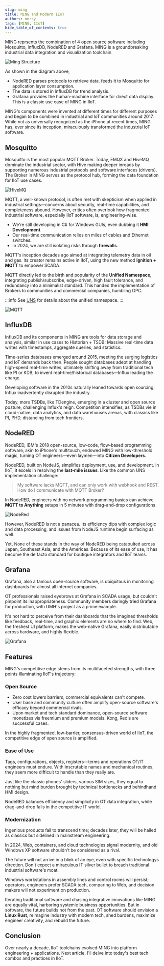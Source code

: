 ```yaml
---
slug: ming
title: MING and Modern IIoT
authors: mercy
tags: [MING, IIoT]
hide_table_of_contents: true
---
```


MING reprsents the combination of 4 open source software including Mosquitto, InfluxDB, NodeRED and Grafana. MING is a groundbreaking industrial data integration and visualization toolchain.

![Ming Structure](./ming1.png)

<!--truncate-->

As shown in the diagram above,
- NodeRED parses protocols to retrieve data, feeds it to Mosquitto for application layer consumption.
- The data is stored in InfluxDB for trend analysis.
- Grafana provides the human-machine interface for direct data display.
This is a classic use case of MING in IIoT.

MING's components were invented at different times for different purposes and began to be combined in industrial and IoT communities around 2017. While not as universally recognized as the iPhone at recent times, MING has, ever since its inception, miraculously transformed the industrial IoT software.

## Mosquitto

Mosquitto is the most popular MQTT Broker. Today, EMQX and HiveMQ dominate the industrial sector, with Hive making deeper inroads by supporting numerous industrial protocols and software interfaces (drivers). The Broker in MING serves as the protocol hub, forming the data foundation for IIoT use cases.


![HiveMQ](./ming2.png)

MQTT, a well-known protocol, is often met with skepticism when applied in industrial settings—concerns about security, real-time capabilities, and completeness abound.
However, critics often overlook how fragmented industrial software, especially IIoT software, is, engineering-wise. 
- We're still developing in C# for Windows GUIs, even dubbing it **HMI Development**.
- Our real-time communication relies on miles of cables and Ethernet switches.
- In 2024, we are still isolating risks through **firewalls**.

MQTT's inception decades ago aimed at integrating telemetry data in oil and gas. Its creator remains active in IIoT, using the new method **Ignition + MQTT** to empower SCADA.

MQTT directly led to the birth and popularity of the **Unified Namespace**, integrating publish/subscribe, edge-driven, high fault tolerance, and redundancy into a minimalist standard. This handed the implementation of Brokers to communities and commercial companies, humbling OPC.

:::info
See <a href="../2024-07-18-UNS/index">UNS</a> for details about the unified namespace.
:::

![MQTT](./ming3.png)

## InfluxDB

InfluxDB and its components in MING are tools for data storage and analysis, similar in use cases to Historian + TSDB: Massive real-time data writes with timestamps, aggregate queries, and statistics.

Time-series databases emerged around 2015, meeting the surging logistics and IoT demands back then. People sought databases adept at handling high-speed real-time writes, ultimately shifting away from traditional tech like PI or KDB, to invent real-time/historical databases—Influx leading the charge. 

Developing software in the 2010s naturally leaned towards open sourcing; Influx inadvertently disrupted the industry. 

Today, more TSDBs, like TDengine, emerging in a cluster and open source posture, challenging Influx's reign. Competition intensifies, as TSDBs vie in cloud-native, data analytics, and data warehouses arenas, with classics like PI, PHD, distancing from tech frontiers.

## NodeRED

NodeRED, IBM's 2018 open-source, low-code, flow-based programming software, akin to iPhone's multitouch, endowed MING with low-threshold magic, turning OT engineers—even laymen—into **Citizen Developers**. 

NodeRED, built on NodeJS, simplifies deployment, use, and development. In IIoT, it excels in resolving the **last-mile issues**. Like the common UNS implementation challenge: 

> My software lacks MQTT, and can only work with webhook and REST. How do I communicate with MQTT Broker?

In NodeRED, engineers with no network programming basics can achieve **MQTT to Anything** setups in 5 minutes with drag-and-drop configurations.

![NodeRed](./ming4.png)

However, NodeRED is not a panacea. Its efficiency dips with complex logic and data processing, and issues from NodeJS runtime begin surfacing as well. 

Yet, None of these stands in the way of NodeRED being catapulted across Japan, Southeast Asia, and the Americas. Because of its ease of use, it has become the de facto standard for boutique integrators and IIoT teams.

## Grafana

Grafana, also a famous open-source software, is ubiquitous in monitoring dashboards for almost all internet companies.

OT professionals raised eyebrows at Grafana in SCADA usage, but couldn't pinpoint its inappropriateness. Community members daringly tried Grafana for production, with UMH's project as a prime example.

It's not hard to perceive from their dashboards that the imagined thresholds like feedback, real-time, and graphic elements are no where to find. Web, the freshest UI platform, makes the web-native Grafana, easily distributable across hardware, and highly flexible.

![Grafana](./ming5.png)

## Features

MING's competitive edge stems from its multifaceted strengths, with three points illuminating IIoT's trajectory:

### Open Source
- Zero cost lowers barriers; commercial equivalents can't compete.
- User base and community culture often amplify open-source software's efficacy beyond commercial rivals.
- Upon market and tech standard dominance, open-source software monetizes via freemium and premium models. Kong, Redis are successful cases.

In the highly fragmented, low-barrier, consensus-driven world of IIoT, the competitive edge of open source is amplified.

### Ease of Use
Tags, configurations, objects, registers—terms and operations OT/IT engineers must endure. With inscrutable names and mechanical routines, they seem more difficult to handle than they really are. 

Just like the classic phones' sliders, various SIM sizes, they equal to nothing but mind burden brought by technical bottlenecks and behindhand HMI design.

NodeRED balances efficiency and simplicity in OT data integration, while drag-and-drop fails in the competitive IT world.

### Modernization
Ingenious products fail to transcend time; decades later, they will be hailed as classics but sidelined in mainstream engineering.

In 2024, Web, containers, and cloud technologies signal modernity, and old Windows XP software shouldn't be considered as a rival. 

The future will not arrive in a blink of an eye, even with specific technologys direction. Don't expect a miraculous IT silver bullet to breach traditional industrial software's moat. 

Windows workstations in assembly lines and control rooms will persist; operators, engineers prefer SCADA tech, comparing to Web, and decision makers will not experiment on production.

Iterating traditional software and chasing integrative innovations like MING are equally vital, harboring systemic business opportunities. But in software, the future builds not from the past. OT software should envision a **Linux Rust**, reimagine industry with modern tech, shed burdens, maximize engineer creativity, and rebuild the future.

## Conclusion
Over nearly a decade, IIoT toolchains evolved MING into platform engineering + applications. Next article, I'll delve into today's best tech combos and practices in IIoT.